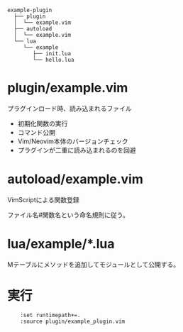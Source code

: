 <!--
 FileName:      README
 Author:        8ucchiman
 CreatedDate:   2023-05-01 10:11:40
 LastModified:  2023-01-25 10:56:12 +0900
 Reference:     https://zenn.dev/botamotch/articles/46bd760b44c6a2
 Description:   ---
-->



```
example-plugin
  ├── plugin
  │  └── example.vim
  ├── autoload
  │  └── example.vim
  └── lua
     └── example
        ├── init.lua
        └── hello.lua
```

# plugin/example.vim
プラグインロード時、読み込まれるファイル
- 初期化関数の実行
- コマンド公開
- Vim/Neovim本体のバージョンチェック
- プラグインが二重に読み込まれるのを回避

# autoload/example.vim
VimScriptによる関数登録

ファイル名#関数名という命名規則に従う。

# lua/example/*.lua
Mテーブルにメソッドを追加してモジュールとして公開する。

# 実行
```vim
    :set runtimepath+=.
    :source plugin/example_plugin.vim
```
